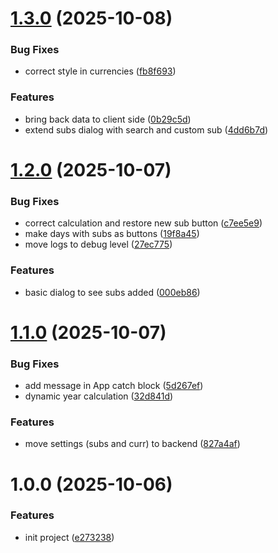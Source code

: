 # [1.3.0](https://github.com/gkalian/amuzing-subs-calendar/compare/v1.2.0...v1.3.0) (2025-10-08)

### Bug Fixes

- correct style in currencies ([fb8f693](https://github.com/gkalian/amuzing-subs-calendar/commit/fb8f693dfba9ed5f0833a9c9875655c12a88d103))

### Features

- bring back data to client side ([0b29c5d](https://github.com/gkalian/amuzing-subs-calendar/commit/0b29c5d8e02694f6be714aa0024821f87b764459))
- extend subs dialog with search and custom sub ([4dd6b7d](https://github.com/gkalian/amuzing-subs-calendar/commit/4dd6b7db8191311fedb9c800518f06ea7e32fa24))

# [1.2.0](https://github.com/gkalian/amuzing-subs-calendar/compare/v1.1.0...v1.2.0) (2025-10-07)

### Bug Fixes

- correct calculation and restore new sub button ([c7ee5e9](https://github.com/gkalian/amuzing-subs-calendar/commit/c7ee5e92989ffff9d7d61b6a2ce350fc3670923d))
- make days with subs as buttons ([19f8a45](https://github.com/gkalian/amuzing-subs-calendar/commit/19f8a458338fc634f1ce5a06f48ce76fdc23056d))
- move logs to debug level ([27ec775](https://github.com/gkalian/amuzing-subs-calendar/commit/27ec775b3bc94ed9846f6691352d21a84aa32191))

### Features

- basic dialog to see subs added ([000eb86](https://github.com/gkalian/amuzing-subs-calendar/commit/000eb86372a5139b004c23a54d6346a8dfdc9240))

# [1.1.0](https://github.com/gkalian/amuzing-subs-calendar/compare/v1.0.0...v1.1.0) (2025-10-07)

### Bug Fixes

- add message in App catch block ([5d267ef](https://github.com/gkalian/amuzing-subs-calendar/commit/5d267ef148da1ffdf4650b5f3905f5554a44f5f7))
- dynamic year calculation ([32d841d](https://github.com/gkalian/amuzing-subs-calendar/commit/32d841df341bcb51d63517e017c1d643a47919cb))

### Features

- move settings (subs and curr) to backend ([827a4af](https://github.com/gkalian/amuzing-subs-calendar/commit/827a4af75348aa8e2ada7ff67ded6f3c8c04eacb))

# 1.0.0 (2025-10-06)

### Features

- init project ([e273238](https://github.com/gkalian/amuzing-subs-calendar/commit/e273238d5d239a0ee19120bb6c2a3886fe4547fb))
